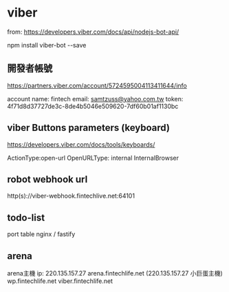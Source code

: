 # viber

from:
https://developers.viber.com/docs/api/nodejs-bot-api/

npm install viber-bot --save

## 開發者帳號
https://partners.viber.com/account/5724595004113411644/info

account name: fintech
email: samtzuss@yahoo.com.tw
token: 4f71d8d37727de3c-8de4b5046e509620-7df60b01af1130bc

## viber Buttons parameters (keyboard)
https://developers.viber.com/docs/tools/keyboards/

ActionType:open-url
OpenURLType: internal
InternalBrowser

## robot webhook url
http(s)://viber-webhook.fintechlive.net:64101

## todo-list
port table
nginx / fastify

## arena
arena主機
ip: 220.135.157.27
arena.fintechlife.net (220.135.157.27 小巨蛋主機)
wp.fintechlife.net
viber.fintechlife.net
